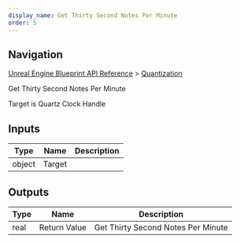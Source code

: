 ```yaml
---
display_name: Get Thirty Second Notes Per Minute
order: 5
---
```

## Navigation

[Unreal Engine Blueprint API Reference](https://dev.epicgames.com/documentation/en-us/unreal-engine/BlueprintAPI) > [Quantization](https://dev.epicgames.com/documentation/en-us/unreal-engine/BlueprintAPI/Quantization)

Get Thirty Second Notes Per Minute

Target is Quartz Clock Handle

## Inputs

| Type | Name | Description |
| --- | --- | --- |
| object | Target |  |

## Outputs

| Type | Name | Description |
| --- | --- | --- |
| real | Return Value | Get Thirty Second Notes Per Minute |
